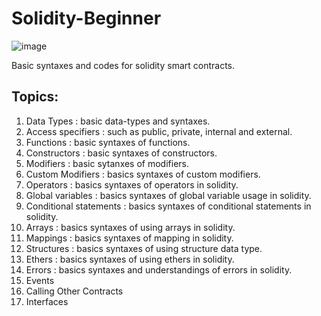 # Solidity-Beginner
![image](https://github.com/MainakRepositor/Solidity-Beginner/assets/64016811/7c8204b6-635a-4fc7-905c-515f58be58f9)

Basic syntaxes and codes for solidity smart contracts.

## Topics:

 <ol>
   <li>Data Types : basic data-types and syntaxes.</li> 
   <li>Access specifiers : such as public, private, internal and external.</li>
   <li>Functions : basic syntaxes of functions.</li>
   <li>Constructors : basic syntaxes of constructors.</li>
   <li>Modifiers : basic sytanxes of modifiers.</li>
   <li>Custom Modifiers : basics syntaxes of custom modifiers.</li>
   <li>Operators : basics syntaxes of operators in solidity.</li>
   <li>Global variables : basics syntaxes of global variable usage in solidity.</li>
   <li>Conditional statements : basics syntaxes of conditional statements in solidity.</li>
   <li>Arrays : basics syntaxes of using arrays in solidity.</li>
   <li>Mappings : basics syntaxes of mapping in solidity.</li>
   <li>Structures : basics syntaxes of using structure data type.</li>
   <li>Ethers : basics syntaxes of using ethers in solidity.</li>
   <li>Errors : basics syntaxes and understandings of errors in solidity.</li>
   <li>Events</li>
   <li>Calling Other Contracts</li>
   <li>Interfaces</li>
   
 </ol>
